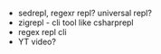 
- sedrepl, regexr repl? universal repl? 
- zigrepl - cli tool like csharprepl
- regex repl cli
- YT video?
